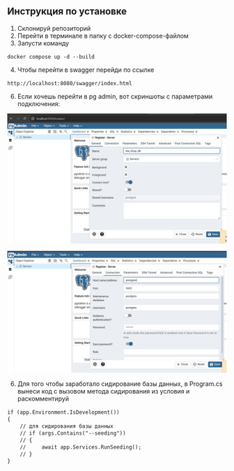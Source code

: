 ## Инструкция по установке

1. Склонируй репозиторий
2. Перейти в терминале в папку с docker-compose-файлом
3. Запусти команду
```
docker compose up -d --build
```
4. Чтобы перейти в swagger перейди по ссылке
```
http://localhost:8080/swagger/index.html
```
6. Если хочешь перейти в pg admin, вот скриншоты с параметрами подключения:

![](images/pg_1.png)

![](images/pg_2.png)

6. Для того чтобы заработало сидирование базы данных, в Program.cs вынеси код с вызовом метода сидирования из условия и раскомментируй

```
if (app.Environment.IsDevelopment())
{
    // для сидирования базы данных
    // if (args.Contains("--seeding"))
    // {
    //     await app.Services.RunSeeding();
    // }
}
```
